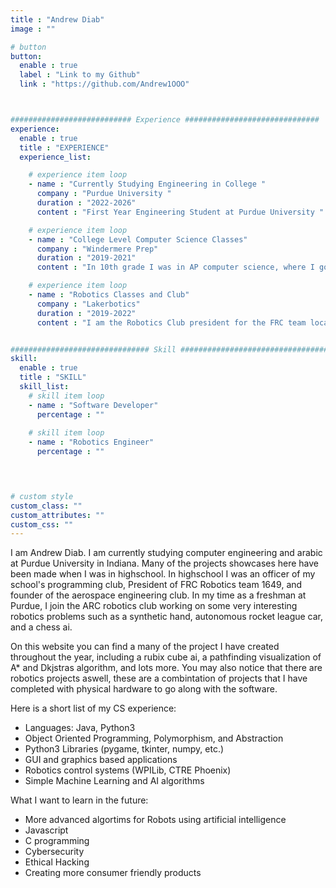 ```yaml
---
title : "Andrew Diab"
image : ""

# button
button:
  enable : true
  label : "Link to my Github"
  link : "https://github.com/Andrew1OOO"



########################### Experience ##############################
experience:
  enable : true
  title : "EXPERIENCE"
  experience_list:

    # experience item loop
    - name : "Currently Studying Engineering in College "
      company : "Purdue University "
      duration : "2022-2026"
      content : "First Year Engineering Student at Purdue University "

    # experience item loop
    - name : "College Level Computer Science Classes"
      company : "Windermere Prep"
      duration : "2019-2021"
      content : "In 10th grade I was in AP computer science, where I got a 4 on the exam. I am currently enrolled in IB computer science for 11th and 12th grade."

    # experience item loop
    - name : "Robotics Classes and Club"
      company : "Lakerbotics"
      duration : "2019-2022"
      content : "I am the Robotics Club president for the FRC team located at our school."


############################### Skill #################################
skill:
  enable : true
  title : "SKILL"
  skill_list:
    # skill item loop
    - name : "Software Developer"
      percentage : ""
      
    # skill item loop
    - name : "Robotics Engineer"
      percentage : ""
      



# custom style
custom_class: "" 
custom_attributes: "" 
custom_css: ""
---
```

I am Andrew Diab. I am currently studying computer engineering and arabic at Purdue University in Indiana. Many of the projects showcases here have been made when I was in highschool. In highschool I was an officer of my school's programming club, President of FRC Robotics team 1649, and founder of the aerospace engineering club. In my time as a freshman at Purdue, I join the ARC robotics club working on some very interesting robotics problems such as a synthetic hand, autonomous rocket league car, and a chess ai. 

On this website you can find a many of the project I have created throughout the year, including a rubix cube ai, a pathfinding visualization of A* and Dkjstras algorithm, and lots more. You may also notice that there are robotics projects aswell, these are a combintation of projects that I have completed with physical hardware to go along with the software. 

Here is a short list of my CS experience:
- Languages: Java, Python3
- Object Oriented Programming, Polymorphism, and Abstraction
- Python3 Libraries (pygame, tkinter, numpy, etc.)
- GUI and graphics based applications
- Robotics control systems (WPILib, CTRE Phoenix) 
- Simple Machine Learning and AI algorithms

What I want to learn in the future:
- More advanced algortims for Robots using artificial intelligence
- Javascript
- C programming
- Cybersecurity
- Ethical Hacking
- Creating more consumer friendly products